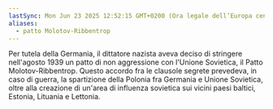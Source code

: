 ```yaml
---
lastSync: Mon Jun 23 2025 12:52:15 GMT+0200 (Ora legale dell’Europa centrale)
aliases:
  - patto Molotov-Ribbentrop
---
```

Per tutela della Germania, il dittatore nazista aveva deciso di stringere nell'agosto 1939 un patto di non aggressione con l'Unione Sovietica, il Patto Molotov-Ribbentrop. Questo accordo fra le clausole segrete prevedeva, in caso di guerra, la spartizione della Polonia fra Germania e Unione Sovietica, oltre alla creazione di un'area di influenza sovietica sui vicini paesi baltici, Estonia, Lituania e Lettonia.